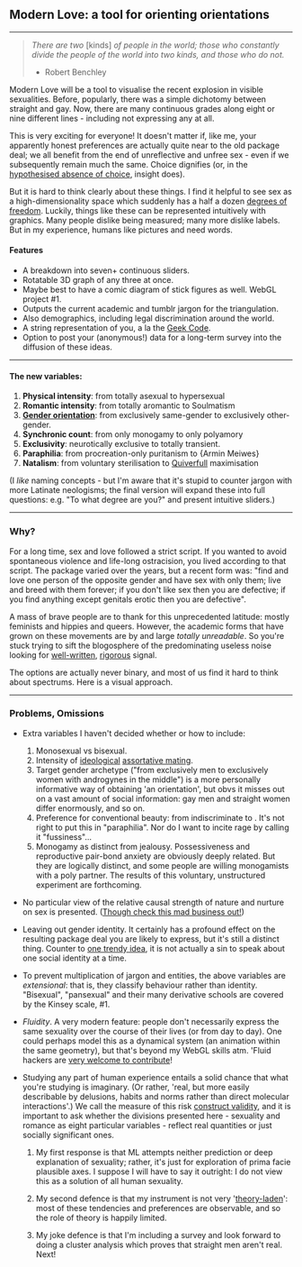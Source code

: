## Modern Love: a tool for orienting orientations
---
> *There are two* [kinds] *of people in the world; those who constantly divide the people of the world into two kinds, and those who do not.*  
> - Robert Benchley


Modern Love will be a tool to visualise the recent explosion in visible sexualities. Before, popularly, there was a simple dichotomy between straight and gay. Now, there are many continuous grades along eight or nine different lines - including not expressing any at all.

This is very exciting for everyone! It doesn't matter if, like me, your apparently honest preferences are actually quite near to the old package deal; we all benefit from the end of unreflective and unfree sex - even if we subsequently remain much the same. Choice dignifies (or, in the [hypothesised absence of choice](https://en.wikipedia.org/wiki/Biology_and_sexual_orientation), insight does).

But it is hard to think clearly about these things. I find it helpful to see sex as a high-dimensionality space which suddenly has a half a dozen [degrees of freedom](https://en.wikipedia.org/wiki/Degrees_of_freedom_%28statistics%29). Luckily, things like these can be represented intuitively with graphics. Many people dislike being measured; many more dislike labels. But in my experience, humans like pictures and need words.


#### Features
* A breakdown into seven+ continuous sliders.
* Rotatable 3D graph of any three at once.
* Maybe best to have a comic diagram of stick figures as well. WebGL project \#1.
* Outputs the current academic and tumblr jargon for the triangulation.
* Also demographics, including legal discrimination around the world.
* A string representation of you, a la the [Geek Code](https://en.wikipedia.org/wiki/Geek_Code).
* Option to post your (anonymous!) data for a long-term survey into the diffusion of these ideas.

---

#### The new variables:  

1. **Physical intensity**: from totally asexual to hypersexual
2. **Romantic intensity**: from totally aromantic to Soulmatism
3. [**Gender orientation**](https://en.wikipedia.org/wiki/Kinsey_scale): from exclusively same-gender to exclusively other-gender. 
4. **Synchronic count**: from only monogamy to only polyamory
5. **Exclusivity**: neurotically exclusive to totally transient.
6. **Paraphilia**: from procreation-only puritanism to {Armin Meiwes}
7. **Natalism**: from voluntary sterilisation to [Quiverfull](https://en.wikipedia.org/wiki/Quiverfull) maximisation


(I *like* naming concepts - but I'm aware that it's stupid to counter jargon with more Latinate neologisms; the final version will expand these into full questions: e.g. "To what degree are you?" and present intuitive sliders.)

---

### Why?

For a long time, sex and love followed a strict script. If you wanted to avoid spontaneous violence and life-long ostracision, you lived according to that script. The package varied over the years, but a recent form was: "find and love one person of the opposite gender and have sex with only them; live and breed with them forever; if you don't like sex then you are defective; if you find anything except genitals erotic then you are defective".

A mass of brave people are to thank for this unprecedented latitude: mostly feminists and hippies and queers. However, the academic forms that have grown on these movements are by and large *totally unreadable*. So you're stuck trying to sift the blogosphere of the predominating useless noise looking for [well-written](https://thingofthings.wordpress.com/tag/follow-ozymandias271-for-more-sad-gays/), [rigorous](http://theunitofcaring.tumblr.com/post/117203975026/pure-queers) signal.

The options are actually never binary, and most of us find it hard to think about spectrums. Here is a visual approach.

---

### Problems, Omissions


* Extra variables I haven't decided whether or how to include:

  1. Monosexual vs bisexual.
  2. Intensity of [ideological](http://blog.practicalethics.ox.ac.uk/2015/05/if-youre-a-conservative-im-not-your-friend/) [assortative mating](https://en.wikipedia.org/wiki/Assortative_mating).
  3. Target gender archetype ("from exclusively men to exclusively women with androgynes in the middle") is a more personally informative way of obtaining 'an orientation', but obvs it misses out on a vast amount of social information: gay men and straight women differ enormously, and so on.
  4. Preference for conventional beauty: from indiscriminate to . It's not right to put this in "paraphilia". Nor do I want to incite rage by calling it "fussiness"...
  5. Monogamy as distinct from jealousy. Possessiveness and reproductive pair-bond anxiety are obviously deeply related. But they are logically distinct, and some people are willing monogamists with a poly partner. The results of this voluntary, unstructured experiment are forthcoming.

* No particular view of the relative causal strength of nature and nurture on sex is presented. ([Though check this mad business out!](https://en.wikipedia.org/wiki/Digit_ratio#Correlation_between_digit_ratio_and_traits))

* Leaving out gender identity. It certainly has a profound effect on the resulting package deal you are likely to express, but it's still a distinct thing. Counter to [one trendy idea](http://geekfeminism.wikia.com/wiki/Intersectionality), it is not actually a sin to speak about one social identity at a time.

* To prevent multiplication of jargon and entities, the above variables are *extensional*: that is, they classify behaviour rather than identity. "Bisexual", "pansexual" and their many derivative schools are covered by the Kinsey scale, \#1.

* *Fluidity*. A very modern feature: people don't necessarily express the same sexuality over the course of their lives (or from day to day). One could perhaps model this as a dynamical system (an animation within the same geometry), but that's beyond my WebGL skills atm. 'Fluid hackers are [very welcome to contribute](https://github.com/technicalities/modern-love/compare)!

* Studying any part of human experience entails a solid chance that what you're studying is imaginary. (Or rather, 'real, but more easily describable by delusions, habits and norms rather than direct molecular interactions'.) We call the measure of this risk [construct validity](https://en.wikipedia.org/wiki/Construct_validity), and it is important to ask whether the divisions presented here - sexuality and romance as eight particular variables - reflect real quantities or just socially significant ones.

  1. My first response is that ML attempts neither prediction or deep explanation of sexuality; rather, it's just for exploration of prima facie plausible axes. I suppose I will have to say it outright: I do not view this as a solution of all human sexuality.

  2. My second defence is that my instrument is not very '[theory-laden](https://en.wikipedia.org/wiki/Theory-ladenness)': most of these tendencies and preferences are observable, and so the role of theory is happily limited.

  3. My joke defence is that I'm including a survey and look forward to doing a cluster analysis which proves that straight men aren't real. Next!
